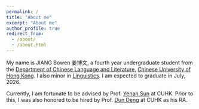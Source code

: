 ```yaml
---
permalink: /
title: "About me"
excerpt: "About me"
author_profile: true
redirect_from: 
  - /about/
  - /about.html
---
```


My name is JIANG Bowen 姜博文, a fourth year undergraduate student from the [Department of Chinese Language and Literature](https://www.chi.cuhk.edu.hk), [Chinese University of Hong Kong](https://www.cuhk.edu.hk/english/index.html). I also minor in [Linguistics](https://ling.cuhk.edu.hk). I am expected to graduate in July, 2026.

Currently, I am fortunate to be advised by Prof. [Yenan Sun](https://yenan09.github.io) at CUHK. Prior to this, I was also honored to be hired by Prof. [Dun Deng](https://www.chi.cuhk.edu.hk/profile/prof-deng-dun/) at CUHK as his RA.
